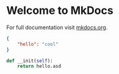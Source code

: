 # Welcome to MkDocs

For full documentation visit [mkdocs.org](http://mkdocs.org).


```json
{
    "hello": "cool"
}
```

```py
def __init(self):
    return hello.asd
```